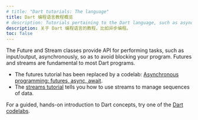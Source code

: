 ```yaml
---
# title: "Dart tutorials: The language"
title: Dart 编程语言教程概览
# description: Tutorials pertaining to the Dart language, such as asynchronous programming.
description: 关于 Dart 编程语言的教程，比如异步编程。
toc: false
---
```


The Future and Stream classes provide API for performing tasks,
such as input/output, asynchronously, so as to avoid blocking your
program. Futures and streams are fundamental to most Dart programs.

- The futures tutorial has been replaced by a codelab:
  [Asynchronous programming: futures, async, await](/codelabs/async-await).
- The [streams tutorial](/tutorials/language/streams)
  tells you how to use streams to manage sequences of data.

For a guided, hands-on introduction to Dart concepts,
try one of the [Dart codelabs](/codelabs).
